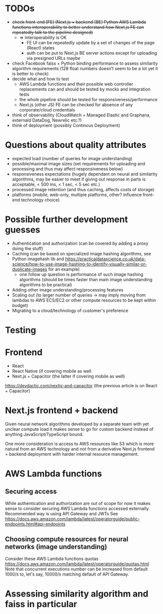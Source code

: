 # TODOs
- ~~check front-end \[FE\] (Next.js + backend \[BE\] Python AWS Lambda functions interoperability to better understand how Next.js FE can repeatedly talk to the pipeline designed)~~
  - => interoperability is OK
    - FE UI can be repeatedly update by a set of changes of the page (React) states
    - auth can be put to Next.js BE server actions except for uploading via presigned URLs maybe
- check Facebook faiss + Python binding performance to assess similarity algorithm requirements (128 float numbers doesn't seem to be a lot yet it is better to check)
- decide what and how to test
  - AWS Lambda functions and their possible web controller replacements can and should be tested by mocks and integration tests
  - the whole pipeline should be tested for responsiveness/performance
  - Next.js (other JS) FE can be checked for absence of any corporate/cloud credentials
- think of observability (CloudWatch + Managed Elastic and Graphana, externald DataDog, Newrelic etc.?)
- think of deployment (possibly Continous Deployment)


# Questions about quality attributes

- expected load (number of queries for image understanding)
- possible/maximal image sizes (set requirements for uploading and processing and thus may affect responsiveness below)
- responsiveness expectations (hugely dependant on neural and similarity algorithms, may be easier to meet if giving out response in parts is acceptable, < 500 ms, < 1 sec, < 5 sec etc.)
- processed image retention (and thus caching, affects costs of storage)
- platforms (mobile, web-only, multiple platforms, other? influence front-end technology choice)


# Possible further development guesses

- Authentication and authorization (can be covered by adding a proxy doing the stuff)
- Caching (can be based on specialized image hashing algorithms, see Python imagehash lib and https://practicaldatascience.co.uk/data-science/how-to-use-image-hashing-to-identify-visually-similar-or-duplicate-images for an example)
  - one follow up question is performance of such image hashing algorithms (should be times faster than main image understanding algorithms to be practical)
- Adding other image understanding/processing features
- Scaling out (to larger number of queries -> may imply moving from lambdas to AWS ECS/EC2 or other compute resources to be kept within budget)
- Migrating to a cloud/technology of customer's preference


# Testing


# Frontend

- React
- React Native (if covering mobile as well
- Next.js + Capacitor (the latter if covering mobile as well)

https://devdactic.com/nextjs-and-capacitor (the previous article is on React + Capacitor)


# Next.js frontend + backend

Given neural network algorithms developed by a separate team with yet unclear compute load
it makes sense to go for custom backend instead of anything JavaScript/TypeScript bound.<br>

One more consideration is access to AWS resources like S3 which is more natural from an
AWS technology and not from a derivative Next.js frontend + backend deployment with harder
internal resource management.

# AWS Lambda functions

## Securing access
While authentication and authorization are out of scope for now it makes sense
to consider securing AWS Lambda functions accessed externally.
Recommended way is using API Gateway and JWTs
See https://docs.aws.amazon.com/lambda/latest/operatorguide/public-endpoints.html#api-endpoints

## Choosing compute resources for neural networks (image understanding)
Consider these AWS Lambda functions quotas https://docs.aws.amazon.com/lambda/latest/operatorguide/quotas.html
Note that concurrent executions number can be increased from default 1000/s to, let's say, 10000/s matching default of API Gateway.

# Assessing similarity algorithm and faiss in particular
